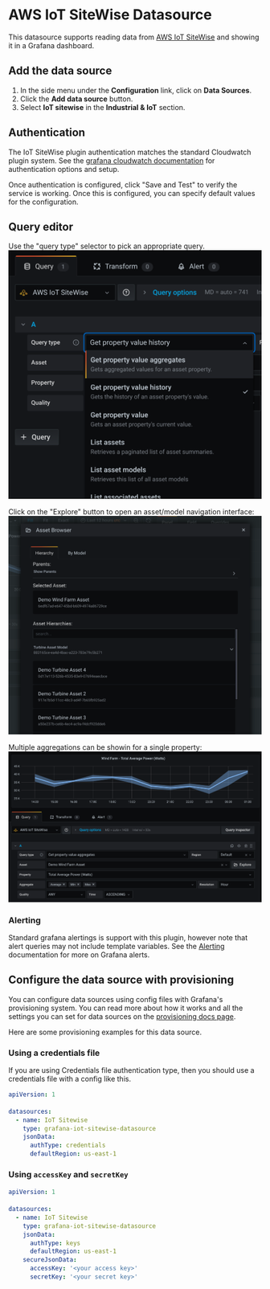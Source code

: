 # AWS IoT SiteWise Datasource

This datasource supports reading data from [AWS IoT SiteWise](https://aws.amazon.com/iot-sitewise/) and showing it in a Grafana dashboard.

## Add the data source

1. In the side menu under the **Configuration** link, click on **Data Sources**.
1. Click the **Add data source** button.
1. Select **IoT sitewise** in the **Industrial & IoT** section.

## Authentication

The IoT SiteWise plugin authentication matches the standard Cloudwatch plugin system. See the [grafana cloudwatch documentation](https://grafana.com/docs/grafana/latest/datasources/cloudwatch/#authentication) for authentication options and setup.

Once authentication is configured, click "Save and Test" to verify the service is working. Once this is configured, you can specify default values for the configuration.

## Query editor

Use the "query type" selector to pick an appropriate query.
![query-editor](https://raw.githubusercontent.com/grafana/iot-sitewise-datasource/main/docs/editor.png)

Click on the "Explore" button to open an asset/model navigation interface:
![query-editor](https://raw.githubusercontent.com/grafana/iot-sitewise-datasource/main/docs/explorer.png)

Multiple aggregations can be showin for a single property:
![query-editor](https://raw.githubusercontent.com/grafana/iot-sitewise-datasource/main/docs/editor2.png)

### Alerting

Standard grafana alertings is support with this plugin, however note that alert queries may not include template variables.
See the [Alerting](https://grafana.com/docs/grafana/latest/alerting/alerts-overview/) documentation for more on Grafana alerts.

## Configure the data source with provisioning

You can configure data sources using config files with Grafana's provisioning system. You can read more about how it works and all the settings you can set for data sources on the [provisioning docs page](https://grafana.com/docs/grafana/latest/administration/provisioning/).

Here are some provisioning examples for this data source.

### Using a credentials file

If you are using Credentials file authentication type, then you should use a credentials file with a config like this.

```yaml
apiVersion: 1

datasources:
  - name: IoT Sitewise
    type: grafana-iot-sitewise-datasource
    jsonData:
      authType: credentials
      defaultRegion: us-east-1
```

### Using `accessKey` and `secretKey`

```yaml
apiVersion: 1

datasources:
  - name: IoT Sitewise
    type: grafana-iot-sitewise-datasource
    jsonData:
      authType: keys
      defaultRegion: us-east-1
    secureJsonData:
      accessKey: '<your access key>'
      secretKey: '<your secret key>'
```
